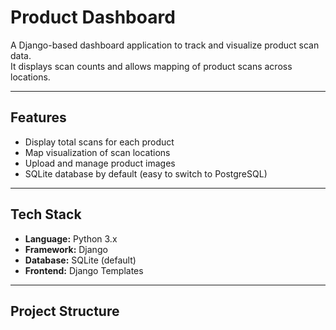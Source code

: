 # Product Dashboard

A Django-based dashboard application to track and visualize product scan data.  
It displays scan counts and allows mapping of product scans across locations.

---

## Features
- Display total scans for each product
- Map visualization of scan locations
- Upload and manage product images
- SQLite database by default (easy to switch to PostgreSQL)

---

## Tech Stack
- **Language:** Python 3.x
- **Framework:** Django
- **Database:** SQLite (default)
- **Frontend:** Django Templates

---

## Project Structure
